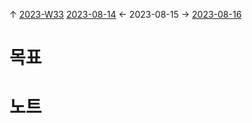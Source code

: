 
↑ [2023-W33](2023-W33.md)
[2023-08-14](2023-08-14.md) ← 2023-08-15 → [2023-08-16](2023-08-16.md)


# 목표



# 노트




